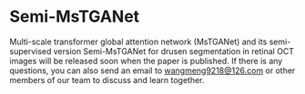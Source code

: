 # Semi-MsTGANet
Multi-scale transformer global attention network (MsTGANet) and its semi-supervised version Semi-MsTGANet for drusen segmentation in retinal OCT images will be released soon when the paper is published. 
If there is any questions, you can also send an email to wangmeng9218@126.com or other members of our team to discuss and learn together.

